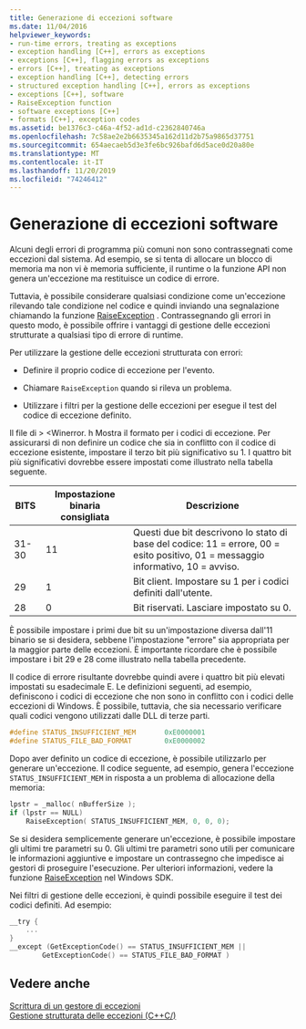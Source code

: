 ```yaml
---
title: Generazione di eccezioni software
ms.date: 11/04/2016
helpviewer_keywords:
- run-time errors, treating as exceptions
- exception handling [C++], errors as exceptions
- exceptions [C++], flagging errors as exceptions
- errors [C++], treating as exceptions
- exception handling [C++], detecting errors
- structured exception handling [C++], errors as exceptions
- exceptions [C++], software
- RaiseException function
- software exceptions [C++]
- formats [C++], exception codes
ms.assetid: be1376c3-c46a-4f52-ad1d-c2362840746a
ms.openlocfilehash: 7c58ae2e2b6635345a162d11d2b75a9865d37751
ms.sourcegitcommit: 654aecaeb5d3e3fe6bc926bafd6d5ace0d20a80e
ms.translationtype: MT
ms.contentlocale: it-IT
ms.lasthandoff: 11/20/2019
ms.locfileid: "74246412"
---
```

# <a name="raising-software-exceptions"></a>Generazione di eccezioni software

Alcuni degli errori di programma più comuni non sono contrassegnati come eccezioni dal sistema. Ad esempio, se si tenta di allocare un blocco di memoria ma non vi è memoria sufficiente, il runtime o la funzione API non genera un'eccezione ma restituisce un codice di errore.

Tuttavia, è possibile considerare qualsiasi condizione come un'eccezione rilevando tale condizione nel codice e quindi inviando una segnalazione chiamando la funzione [RaiseException](/windows/win32/api/errhandlingapi/nf-errhandlingapi-raiseexception) . Contrassegnando gli errori in questo modo, è possibile offrire i vantaggi di gestione delle eccezioni strutturate a qualsiasi tipo di errore di runtime.

Per utilizzare la gestione delle eccezioni strutturata con errori:

- Definire il proprio codice di eccezione per l'evento.

- Chiamare `RaiseException` quando si rileva un problema.

- Utilizzare i filtri per la gestione delle eccezioni per esegue il test del codice di eccezione definito.

Il file di > \<Winerror. h Mostra il formato per i codici di eccezione. Per assicurarsi di non definire un codice che sia in conflitto con il codice di eccezione esistente, impostare il terzo bit più significativo su 1. I quattro bit più significativi dovrebbe essere impostati come illustrato nella tabella seguente.

|BITS|Impostazione binaria consigliata|Descrizione|
|----------|--------------------------------|-----------------|
|31-30|11|Questi due bit descrivono lo stato di base del codice: 11 = errore, 00 = esito positivo, 01 = messaggio informativo, 10 = avviso.|
|29|1|Bit client. Impostare su 1 per i codici definiti dall'utente.|
|28|0|Bit riservati. Lasciare impostato su 0.|

È possibile impostare i primi due bit su un'impostazione diversa dall'11 binario se si desidera, sebbene l'impostazione "errore" sia appropriata per la maggior parte delle eccezioni. È importante ricordare che è possibile impostare i bit 29 e 28 come illustrato nella tabella precedente.

Il codice di errore risultante dovrebbe quindi avere i quattro bit più elevati impostati su esadecimale E. Le definizioni seguenti, ad esempio, definiscono i codici di eccezione che non sono in conflitto con i codici delle eccezioni di Windows. È possibile, tuttavia, che sia necessario verificare quali codici vengono utilizzati dalle DLL di terze parti.

```cpp
#define STATUS_INSUFFICIENT_MEM       0xE0000001
#define STATUS_FILE_BAD_FORMAT        0xE0000002
```

Dopo aver definito un codice di eccezione, è possibile utilizzarlo per generare un'eccezione. Il codice seguente, ad esempio, genera l'eccezione `STATUS_INSUFFICIENT_MEM` in risposta a un problema di allocazione della memoria:

```cpp
lpstr = _malloc( nBufferSize );
if (lpstr == NULL)
    RaiseException( STATUS_INSUFFICIENT_MEM, 0, 0, 0);
```

Se si desidera semplicemente generare un'eccezione, è possibile impostare gli ultimi tre parametri su 0. Gli ultimi tre parametri sono utili per comunicare le informazioni aggiuntive e impostare un contrassegno che impedisce ai gestori di proseguire l'esecuzione. Per ulteriori informazioni, vedere la funzione [RaiseException](/windows/win32/api/errhandlingapi/nf-errhandlingapi-raiseexception) nel Windows SDK.

Nei filtri di gestione delle eccezioni, è quindi possibile eseguire il test dei codici definiti. Ad esempio:

```cpp
__try {
    ...
}
__except (GetExceptionCode() == STATUS_INSUFFICIENT_MEM ||
        GetExceptionCode() == STATUS_FILE_BAD_FORMAT )
```

## <a name="see-also"></a>Vedere anche

[Scrittura di un gestore di eccezioni](../cpp/writing-an-exception-handler.md)<br/>
[Gestione strutturata delle eccezioni (C++C/)](../cpp/structured-exception-handling-c-cpp.md)